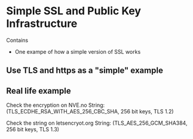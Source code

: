 # Simple SSL and Public Key Infrastructure
Contains
* One exampe of how a simple version of SSL works

## Use TLS and https as a "simple" example

## Real life example
Check the encryption on NVE.no
String: (TLS_ECDHE_RSA_WITH_AES_256_CBC_SHA, 256 bit keys, TLS 1.2)

Check the string on letsencryot.org
String: (TLS_AES_256_GCM_SHA384, 256 bit keys, TLS 1.3)